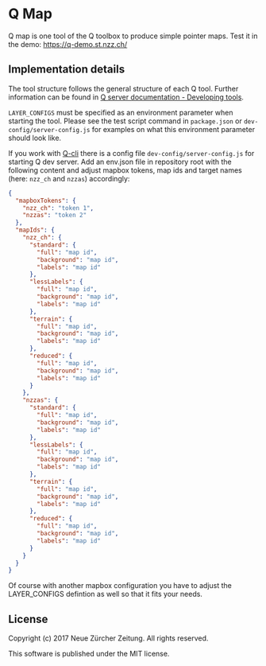 # Q Map

Q map is one tool of the Q toolbox to produce simple pointer maps.
Test it in the demo: https://q-demo.st.nzz.ch/

## Implementation details

The tool structure follows the general structure of each Q tool. Further information can be found in [Q server documentation - Developing tools](https://nzzdev.github.io/Q-server/developing-tools.html).

`LAYER_CONFIGS` must be specified as an environment parameter when starting the tool. Please see the test script command in `package.json` or `dev-config/server-config.js` for examples on what this environment parameter should look like.

If you work with [Q-cli](https://github.com/nzzdev/Q-cli) there is a config file `dev-config/server-config.js` for starting Q dev server. Add an env.json file in repository root with the following content and adjust mapbox tokens, map ids and target names (here: `nzz_ch` and `nzzas`) accordingly:

```json
{
  "mapboxTokens": {
    "nzz_ch": "token 1",
    "nzzas": "token 2"
  },
  "mapIds": {
    "nzz_ch": {
      "standard": {
        "full": "map id",
        "background": "map id",
        "labels": "map id"
      },
      "lessLabels": {
        "full": "map id",
        "background": "map id",
        "labels": "map id"
      },
      "terrain": {
        "full": "map id",
        "background": "map id",
        "labels": "map id"
      },
      "reduced": {
        "full": "map id",
        "background": "map id",
        "labels": "map id"
      }
    },
    "nzzas": {
      "standard": {
        "full": "map id",
        "background": "map id",
        "labels": "map id"
      },
      "lessLabels": {
        "full": "map id",
        "background": "map id",
        "labels": "map id"
      },
      "terrain": {
        "full": "map id",
        "background": "map id",
        "labels": "map id"
      },
      "reduced": {
        "full": "map id",
        "background": "map id",
        "labels": "map id"
      }
    }
  }
}
```

Of course with another mapbox configuration you have to adjust the LAYER_CONFIGS defintion as well so that it fits your needs.

## License

Copyright (c) 2017 Neue Zürcher Zeitung. All rights reserved.

This software is published under the MIT license.
